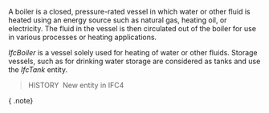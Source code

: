 A boiler is a closed, pressure-rated vessel in which water or other fluid is heated using an energy source such as natural gas, heating oil, or electricity. The fluid in the vessel is then circulated out of the boiler for use in various processes or heating applications.

_IfcBoiler_ is a vessel solely used for heating of water or other fluids. Storage vessels, such as for drinking water storage are considered as tanks and use the _IfcTank_ entity.

> HISTORY&nbsp; New entity in IFC4

{ .note}
>

